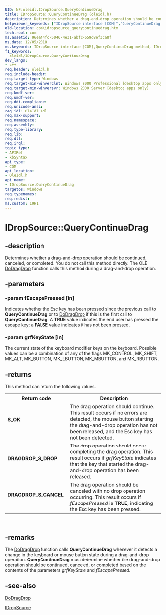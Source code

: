```yaml
---
UID: NF:oleidl.IDropSource.QueryContinueDrag
title: IDropSource::QueryContinueDrag (oleidl.h)
description: Determines whether a drag-and-drop operation should be continued, canceled, or completed. You do not call this method directly. The OLE DoDragDrop function calls this method during a drag-and-drop operation.
helpviewer_keywords: ["IDropSource interface [COM]","QueryContinueDrag method","IDropSource.QueryContinueDrag","IDropSource::QueryContinueDrag","QueryContinueDrag","QueryContinueDrag method [COM]","QueryContinueDrag method [COM]","IDropSource interface","_ole_idropsource_querycontinuedrag","com.idropsource_querycontinuedrag","oleidl/IDropSource::QueryContinueDrag"]
old-location: com\idropsource_querycontinuedrag.htm
tech.root: com
ms.assetid: 96ea44fc-5046-4e31-abfc-659d8ef3ca8f
ms.date: 12/05/2018
ms.keywords: IDropSource interface [COM],QueryContinueDrag method, IDropSource.QueryContinueDrag, IDropSource::QueryContinueDrag, QueryContinueDrag, QueryContinueDrag method [COM], QueryContinueDrag method [COM],IDropSource interface, _ole_idropsource_querycontinuedrag, com.idropsource_querycontinuedrag, oleidl/IDropSource::QueryContinueDrag
f1_keywords:
- oleidl/IDropSource.QueryContinueDrag
dev_langs:
- c++
req.header: oleidl.h
req.include-header: 
req.target-type: Windows
req.target-min-winverclnt: Windows 2000 Professional [desktop apps only]
req.target-min-winversvr: Windows 2000 Server [desktop apps only]
req.kmdf-ver: 
req.umdf-ver: 
req.ddi-compliance: 
req.unicode-ansi: 
req.idl: OleIdl.Idl
req.max-support: 
req.namespace: 
req.assembly: 
req.type-library: 
req.lib: 
req.dll: 
req.irql: 
topic_type:
- APIRef
- kbSyntax
api_type:
- COM
api_location:
- OleIdl.h
api_name:
- IDropSource.QueryContinueDrag
targetos: Windows
req.typenames: 
req.redist: 
ms.custom: 19H1
---
```


# IDropSource::QueryContinueDrag


## -description


Determines whether a drag-and-drop operation should be continued, canceled, or completed. You do not call this method directly. The OLE <a href="https://docs.microsoft.com/windows/desktop/api/ole2/nf-ole2-dodragdrop">DoDragDrop</a> function calls this method during a drag-and-drop operation.


## -parameters




### -param fEscapePressed [in]

Indicates whether the Esc key has been pressed since the previous call to <b>QueryContinueDrag</b> or to <a href="https://docs.microsoft.com/windows/desktop/api/ole2/nf-ole2-dodragdrop">DoDragDrop</a> if this is the first call to <b>QueryContinueDrag</b>. A <b>TRUE</b> value indicates the end user has pressed the escape key; a <b>FALSE</b> value indicates it has not been pressed.


### -param grfKeyState [in]

The current state of the keyboard modifier keys on the keyboard. Possible values can be a combination of any of the flags MK_CONTROL, MK_SHIFT, MK_ALT, MK_BUTTON, MK_LBUTTON, MK_MBUTTON, and MK_RBUTTON.


## -returns



This method can return the following values.

<table>
<tr>
<th>Return code</th>
<th>Description</th>
</tr>
<tr>
<td width="40%">
<dl>
<dt><b>S_OK</b></dt>
</dl>
</td>
<td width="60%">
The drag operation should continue. This result occurs if no errors are detected, the mouse button starting the drag-and-drop operation has not been released, and the Esc key has not been detected.

</td>
</tr>
<tr>
<td width="40%">
<dl>
<dt><b>DRAGDROP_S_DROP</b></dt>
</dl>
</td>
<td width="60%">
The drop operation should occur completing the drag operation. This result occurs if <i>grfKeyState</i> indicates that the key that started the drag-and-drop operation has been released.

</td>
</tr>
<tr>
<td width="40%">
<dl>
<dt><b>DRAGDROP_S_CANCEL</b></dt>
</dl>
</td>
<td width="60%">
The drag operation should be canceled with no drop operation occurring. This result occurs if <i>fEscapePressed</i> is <b>TRUE</b>, indicating the Esc key has been pressed.

</td>
</tr>
</table>
 




## -remarks



The <a href="https://docs.microsoft.com/windows/desktop/api/ole2/nf-ole2-dodragdrop">DoDragDrop</a> function calls <b>QueryContinueDrag</b> whenever it detects a change in the keyboard or mouse button state during a drag-and-drop operation. <b>QueryContinueDrag</b> must determine whether the drag-and-drop operation should be continued, canceled, or completed based on the contents of the parameters <i>grfKeyState</i> and <i>fEscapePressed</i>.




## -see-also




<a href="https://docs.microsoft.com/windows/desktop/api/ole2/nf-ole2-dodragdrop">DoDragDrop</a>



<a href="https://docs.microsoft.com/windows/desktop/api/oleidl/nn-oleidl-idropsource">IDropSource</a>
 

 

